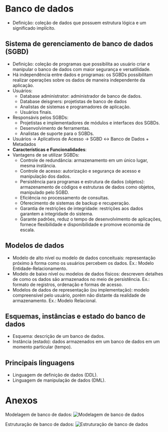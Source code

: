# Banco de dados
*   Definição: coleção de dados que possuem estrutura lógica e um significado implícito.

## Sistema de gerenciamento de banco de dados (SGBD)
*   Definição: coleção de programas que possibilita ao usuário criar e manipular o banco de dados com maior segurança e versatilidade.
*   Há independência entre dados e programas: os SGBDs possibilitam realizar operações sobre os dados de maneira independente da aplicação.
*   Usuários:
    *   Database administrator: administrador de banco de dados.
    *   Database deisgners: projetistas de banco de dados
    *   Analistas de sistemas e programadores de aplicação.
    *   Usuários finais.
*   Responsávis pelos SGBDs:
    *   Projetistas e implementadores de módulos e interfaces dos SGBDs.
    *   Desenvolvimento de ferramentas.
    *   Analistas de suporte para o SGBDs.
*   Usuários &rightarrow; Aplicativos de Acesso &rightarrow; SGBD &leftrightarrow; Banco de Dados + Metadados
*   **Características e Funcionalidades**:
*   Vantagens de se utilizar SGBDs:
    *   Controle de redundância: armazenamento em um único lugar, mesma instância.
    *   Controle de acesso: autorização e segurança de acesso e manipulação dos dados.
    *   Persistência para programas e estrutura de dados (objetos): armazenamento de códigos e estruturas de dados como objetos, manipulado pelo SGBD.
    *   Eficiência no processamento de consultas.
    *   Oferecimento de sistemas de backup e recuperação.
    *   Garantia de restrições de integridade: restrições aos dados garantem a integridade do sistema.
    *   Garante padrões, reduz o tempo de desenvolvimento de aplicações, fornece flexibilidade e disponibilidade e promove economia de escala.

## Modelos de dados
*   Modelo de alto nível ou modelo de dados conceituais: representação próximo à forma como os usuários percebem os dados. Ex.: Modelo Entidade-Relacionamento.
*   Modelo de baixo nível ou modelos de dados físicos: descrevem detalhes de como os dados são armazenados no meio de persistência. Ex.: formato de registros, ordenação e formas de acesso.
*   Modelos de dados de representação (ou implementação): modelo compreensível pelo usuário, porém não distante da realidade de armazenamento. Ex.: Modelo Relacional.

## Esquemas, instâncias e estado do banco de dados
*   Esquema: descrição de um banco de dados.
*   Instância (estado): dados armazenados em um banco de dados em um momento particular (tempo).

## Principais linguagens
*   Linguagem  de definição de dados (DDL).
*   Linguagem de manipulação de dados (DML).

# Anexos

Modelagem de banco de dados:
![Modelagem de banco de dados](https://snag.gy/H4TE7O.jpg)

Estruturação de banco de dados:
![Estruturação de banco de dados](https://snag.gy/KY5RpG.jpg)
